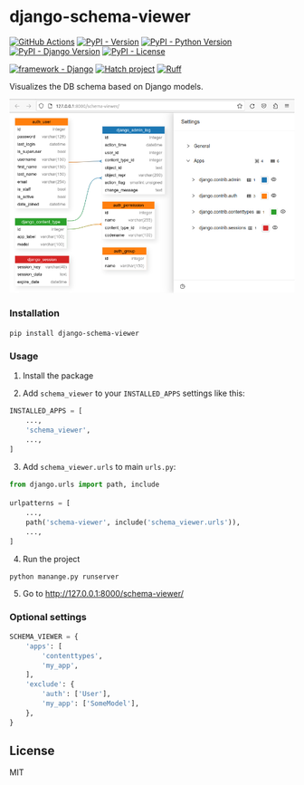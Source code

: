 # django-schema-viewer

[![GitHub Actions](https://github.com/pikhovkin/django-schema-viewer/actions/workflows/tests.yml/badge.svg)](https://github.com/pikhovkin/django-schema-viewer/actions)
[![PyPI - Version](https://img.shields.io/pypi/v/django-schema-viewer.svg)](https://pypi.org/project/django-schema-viewer)
[![PyPI - Python Version](https://img.shields.io/pypi/pyversions/django-schema-viewer.svg)](https://pypi.org/project/django-schema-viewer)
[![PyPI - Django Version](https://img.shields.io/pypi/djversions/django-schema-viewer.svg)](https://pypi.org/project/django-schema-viewer)
[![PyPI - License](https://img.shields.io/pypi/l/django-schema-viewer.svg)](./LICENSE)

[![framework - Django](https://img.shields.io/badge/framework-Django-0C3C26.svg)](https://www.djangoproject.com/)
[![Hatch project](https://img.shields.io/badge/%F0%9F%A5%9A-Hatch-4051b5.svg)](https://github.com/pypa/hatch)
[![Ruff](https://img.shields.io/endpoint?url=https://raw.githubusercontent.com/astral-sh/ruff/main/assets/badge/v2.json)](https://github.com/astral-sh/ruff)

Visualizes the DB schema based on Django models.

[![django-schema-viewer demo](docs/screenview.png "Click to see demo")](https://django-schema-viewer.up.railway.app/schema-viewer/)

### Installation

```console
pip install django-schema-viewer
```

### Usage

1. Install the package

2. Add `schema_viewer` to your `INSTALLED_APPS` settings like this:

```python
INSTALLED_APPS = [
    ...,
    'schema_viewer',
    ...,
]
```

3. Add `schema_viewer.urls` to main `urls.py`:

```python
from django.urls import path, include

urlpatterns = [
    ...,
    path('schema-viewer', include('schema_viewer.urls')),
    ...,
]
```

4. Run the project

```console
python manange.py runserver
```

5. Go to http://127.0.0.1:8000/schema-viewer/

### Optional settings

```python
SCHEMA_VIEWER = {
    'apps': [
        'contenttypes',
        'my_app',
    ],
    'exclude': {
        'auth': ['User'],
        'my_app': ['SomeModel'],
    },
}
```

## License

MIT

